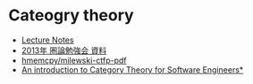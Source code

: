 # Cateogry theory

- [Lecture Notes](http://www.andrew.cmu.edu/course/80-413-713/notes/)
- [2013年 圏論勉強会 資料](http://nineties.github.io/category-seminar/#/)
- [hmemcpy/milewski-ctfp-pdf](https://github.com/hmemcpy/milewski-ctfp-pdf)
- [An introduction to Category Theory for Software Engineers*](http://www.cs.toronto.edu/~sme/presentations/cat101.pdf)
